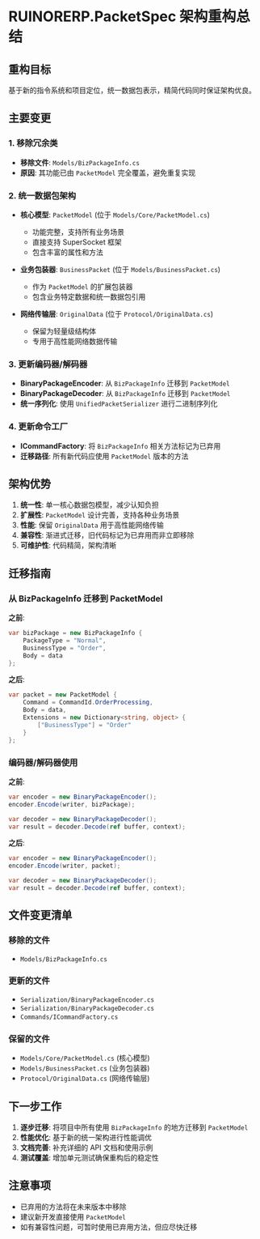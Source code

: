 # RUINORERP.PacketSpec 架构重构总结

## 重构目标
基于新的指令系统和项目定位，统一数据包表示，精简代码同时保证架构优良。

## 主要变更

### 1. 移除冗余类
- **移除文件**: `Models/BizPackageInfo.cs`
- **原因**: 其功能已由 `PacketModel` 完全覆盖，避免重复实现

### 2. 统一数据包架构
- **核心模型**: `PacketModel` (位于 `Models/Core/PacketModel.cs`)
  - 功能完整，支持所有业务场景
  - 直接支持 SuperSocket 框架
  - 包含丰富的属性和方法

- **业务包装器**: `BusinessPacket` (位于 `Models/BusinessPacket.cs`)
  - 作为 `PacketModel` 的扩展包装器
  - 包含业务特定数据和统一数据包引用

- **网络传输层**: `OriginalData` (位于 `Protocol/OriginalData.cs`)
  - 保留为轻量级结构体
  - 专用于高性能网络数据传输

### 3. 更新编码器/解码器
- **BinaryPackageEncoder**: 从 `BizPackageInfo` 迁移到 `PacketModel`
- **BinaryPackageDecoder**: 从 `BizPackageInfo` 迁移到 `PacketModel`
- **统一序列化**: 使用 `UnifiedPacketSerializer` 进行二进制序列化

### 4. 更新命令工厂
- **ICommandFactory**: 将 `BizPackageInfo` 相关方法标记为已弃用
- **迁移路径**: 所有新代码应使用 `PacketModel` 版本的方法

## 架构优势

1. **统一性**: 单一核心数据包模型，减少认知负担
2. **扩展性**: `PacketModel` 设计完善，支持各种业务场景
3. **性能**: 保留 `OriginalData` 用于高性能网络传输
4. **兼容性**: 渐进式迁移，旧代码标记为已弃用而非立即移除
5. **可维护性**: 代码精简，架构清晰

## 迁移指南

### 从 BizPackageInfo 迁移到 PacketModel

**之前**:
```csharp
var bizPackage = new BizPackageInfo {
    PackageType = "Normal",
    BusinessType = "Order",
    Body = data
};
```

**之后**:
```csharp
var packet = new PacketModel {
    Command = CommandId.OrderProcessing,
    Body = data,
    Extensions = new Dictionary<string, object> {
        ["BusinessType"] = "Order"
    }
};
```

### 编码器/解码器使用

**之前**:
```csharp
var encoder = new BinaryPackageEncoder();
encoder.Encode(writer, bizPackage);

var decoder = new BinaryPackageDecoder();
var result = decoder.Decode(ref buffer, context);
```

**之后**:
```csharp
var encoder = new BinaryPackageEncoder();
encoder.Encode(writer, packet);

var decoder = new BinaryPackageDecoder();
var result = decoder.Decode(ref buffer, context);
```

## 文件变更清单

### 移除的文件
- `Models/BizPackageInfo.cs`

### 更新的文件
- `Serialization/BinaryPackageEncoder.cs`
- `Serialization/BinaryPackageDecoder.cs` 
- `Commands/ICommandFactory.cs`

### 保留的文件
- `Models/Core/PacketModel.cs` (核心模型)
- `Models/BusinessPacket.cs` (业务包装器)
- `Protocol/OriginalData.cs` (网络传输层)

## 下一步工作

1. **逐步迁移**: 将项目中所有使用 `BizPackageInfo` 的地方迁移到 `PacketModel`
2. **性能优化**: 基于新的统一架构进行性能调优
3. **文档完善**: 补充详细的 API 文档和使用示例
4. **测试覆盖**: 增加单元测试确保重构后的稳定性

## 注意事项

- 已弃用的方法将在未来版本中移除
- 建议新开发直接使用 `PacketModel`
- 如有兼容性问题，可暂时使用已弃用方法，但应尽快迁移